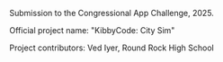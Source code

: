 Submission to the Congressional App Challenge, 2025.

Official project name: "KibbyCode: City Sim"

Project contributors: Ved Iyer, Round Rock High School
